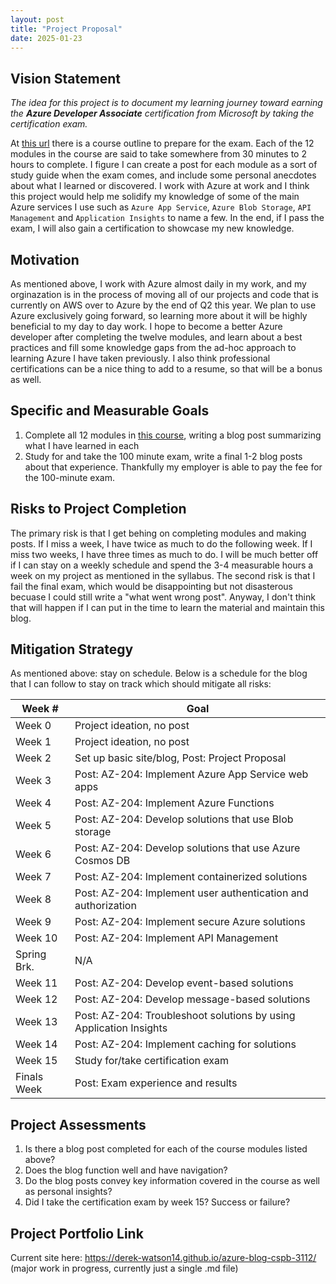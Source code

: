 ```yaml
---
layout: post
title: "Project Proposal"
date: 2025-01-23
---
```


## Vision Statement
*The idea for this project is to document my learning journey toward earning the **Azure Developer Associate** certification from Microsoft by taking the certification exam.*

At [this url](https://learn.microsoft.com/en-us/credentials/certifications/azure-developer/?practice-assessment-type=certification) there is a course outline to prepare for the exam. Each of the 12 modules in the course are said to take somewhere from 30 minutes to 2 hours to complete. I figure I can create a post for each module as a sort of study guide when the exam comes, and include some personal anecdotes about what I learned or discovered.
I work with Azure at work and I think this project would help me solidify my knowledge of some of the main Azure services I use such as `Azure App Service`, `Azure Blob Storage`, `API Management` and `Application Insights` to name a few. In the end, if I pass the exam, I will also gain a certification to showcase my new knowledge.

## Motivation
As mentioned above, I work with Azure almost daily in my work, and my orginazation is in the process of moving all of our projects and code that is currently on AWS over to Azure by the end of Q2 this year. We plan to use Azure exclusively going forward, so learning more about it will be highly beneficial to my day to day work. I hope to become a better Azure developer after completing the twelve modules, and learn about a best practices and fill some knowledge gaps from the ad-hoc approach to learning Azure I have taken previously. I also think professional certifications can be a nice thing to add to a resume, so that will be a bonus as well. 

## Specific and Measurable Goals
1. Complete all 12 modules in [this course](https://learn.microsoft.com/en-us/credentials/certifications/azure-developer/?practice-assessment-type=certification), writing a blog post summarizing what I have learned in each
2. Study for and take the 100 minute exam, write a final 1-2 blog posts about that experience. Thankfully my employer is able to pay the fee for the 100-minute exam.

## Risks to Project Completion
The primary risk is that I get behing on completing modules and making posts. If I miss a week, I have twice as much to do the following week. If I miss two weeks, I have three times as much to do. I will be much better off if I can stay on a weekly schedule and spend the 3-4 measurable hours a week on my project as mentioned in the syllabus. The second risk is that I fail the final exam, which would be disappointing but not disasterous becuase I could still write a "what went wrong post". Anyway, I don't think that will happen if I can put in the time to learn the material and maintain this blog.

## Mitigation Strategy
As mentioned above: stay on schedule. Below is a schedule for the blog that I can follow to stay on track which should mitigate all risks:


| Week #      | Goal                                                          |
|-------------|---------------------------------------------------------------|
| Week 0      | Project ideation, no post                                     |
| Week 1      | Project ideation, no post                                     |
| Week 2      | Set up basic site/blog, Post: Project Proposal                |
| Week 3      | Post: AZ-204: Implement Azure App Service web apps            |
| Week 4      | Post: AZ-204: Implement Azure Functions                       |
| Week 5      | Post: AZ-204: Develop solutions that use Blob storage         |
| Week 6      | Post: AZ-204: Develop solutions that use Azure Cosmos DB      |
| Week 7      | Post: AZ-204: Implement containerized solutions               |
| Week 8      | Post: AZ-204: Implement user authentication and authorization |
| Week 9      | Post: AZ-204: Implement secure Azure solutions                |
| Week 10     | Post: AZ-204: Implement API Management                        |
| Spring Brk. | N/A                                                           |
| Week 11     | Post: AZ-204: Develop event-based solutions                   |
| Week 12     | Post: AZ-204: Develop message-based solutions                 |
| Week 13     | Post: AZ-204: Troubleshoot solutions by using Application Insights |
| Week 14     | Post: AZ-204: Implement caching for solutions                 |
| Week 15     | Study for/take certification exam                             |
| Finals Week | Post: Exam experience and results                             |


## Project Assessments
1. Is there a blog post completed for each of the course modules listed above?
2. Does the blog function well and have navigation?
3. Do the blog posts convey key information covered in the course as well as personal insights?
4. Did I take the certification exam by week 15? Success or failure?

## Project Portfolio Link
Current site here: https://derek-watson14.github.io/azure-blog-cspb-3112/ (major work in progress, currently just a single .md file)
